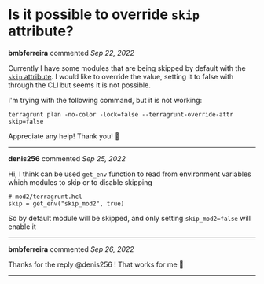 # Is it possible to override `skip` attribute?

**bmbferreira** commented *Sep 22, 2022*

Currently I have some modules that are being skipped by default with the [`skip` attribute](https://terragrunt.gruntwork.io/docs/reference/config-blocks-and-attributes/#skip). I would like to override the value, setting it to false with through the CLI but seems it is not possible.

I'm trying with the following command, but it is not working:
```
terragrunt plan -no-color -lock=false --terragrunt-override-attr skip=false
```

Appreciate any help! Thank you! 🙇 
<br />
***


**denis256** commented *Sep 25, 2022*

Hi,
I think can be used `get_env` function to read from environment variables which modules to skip or to disable skipping

```
# mod2/terragrunt.hcl
skip = get_env("skip_mod2", true)
```

So by default module will be skipped, and only setting `skip_mod2=false` will enable it



***

**bmbferreira** commented *Sep 26, 2022*

Thanks for the reply @denis256 ! That works for me 🙇 
***

